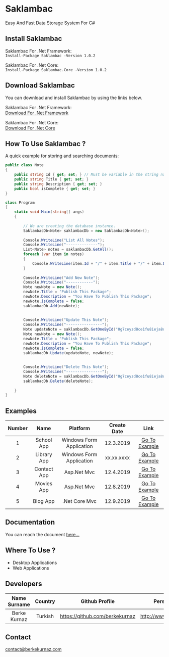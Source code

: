# Saklambac
Easy And Fast Data Storage System For C#


## Install Saklambac
Saklambac For .Net Framework: </br>
``` Install-Package Saklambac -Version 1.0.2 ``` </br>

Saklambac For .Net Core: </br>
``` Install-Package Saklambac.Core -Version 1.0.2 ``` </br>

## Download Saklambac
You can download and install Saklambac by using the links below.</br>

Saklambac For .Net Framework: </br>
[Download For .Net Framework](https://www.nuget.org/packages/Saklambac) </br>

Saklambac For .Net Core: </br>
[Download For .Net Core](https://www.nuget.org/packages/Saklambac.Core) </br>


## How To Use Saklambac ?
A quick example for storing and searching documents:
```C#
public class Note
{
    public string Id { get; set; } // Must be variable in the string named Id
    public string Title { get; set; }
    public string Description { get; set; }
    public bool isComplete { get; set; }
}

class Program
{
	static void Main(string[] args)
    {
    
        // We are creating the database instance.
    	SaklambacDb<Note> saklambacDb = new SaklambacDb<Note>();
        
    	Console.WriteLine("List All Notes");
        Console.WriteLine("--------------");
        List<Note> notes = saklambacDb.GetAll();
        foreach (var item in notes)
        {
        	Console.WriteLine(item.Id + "/" + item.Title + "/" + item.Description + "/" + item.isCompleted);
        }
        
        Console.WriteLine("Add New Note");
        Console.WriteLine("------------");
        Note newNote = new Note();
        newNote.Title = "Publish This Package";
        newNote.Description = "You Have To Publish This Package";
        newNote.isComplete = false;
        saklambacDb.Add(newNote);
        
        
        Console.WriteLine("Update This Note");
        Console.WriteLine("----------------");
        Note updateNote = saklambacDb.GetOneById("0g7ceyzd8ce1fu8ieja8dede");
        Note newNote = new Note();
        newNote.Title = "Publish This Package";
        newNote.Description = "You Have To Publish This Package";
        newNote.isComplete = false;
        saklambacDb.Update(updateNote, newNote);
        
        
        Console.WriteLine("Delete This Note");
        Console.WriteLine("----------------");
        Note deleteNote = saklambacDb.GetOneById("0g7ceyzd8ce1fu8ieja8dede");
        saklambacDb.Delete(deleteNote);
        
    }
}

```

## Examples
| Number | Name | Platform           | Create Date  | Link  |
| :-------------: | :-------------: |:-------------:| :-----:|  :-----:|
| 1 | School App     | Windows Form Application  | 12.3.2019 | [Go To Example](https://github.com/berkekurnaz/Saklambac/tree/master/examples/1_School_App/Saklambac_School_App/Saklambac_School_App) |
| 2 | Library App     | Windows Form Application  | xx.xx.xxxx | [Go To Example](https://github.com/berkekurnaz/Saklambac/tree/master/examples/1_School_App/Saklambac_School_App/Saklambac_School_App) |
| 3 | Contact App     | Asp.Net Mvc  | 12.4.2019 | [Go To Example](https://github.com/berkekurnaz/Saklambac/tree/master/examples/3_Contact_App/Saklambac_Contact_App/Saklambac_Contact_App) |
| 4 | Movies App     | Asp.Net Mvc  | 12.8.2019 | [Go To Example](https://github.com/berkekurnaz/Saklambac/tree/master/examples/4_Movies_App/Saklambac_Movies_App/Saklambac_Movies_App) |
| 5 | Blog App     | .Net Core Mvc  | 12.9.2019 | [Go To Example](https://github.com/berkekurnaz/Saklambac/tree/master/examples/5_Blog_App/Saklambac_Blog_App/Saklambac_Blog_App) |

## Documentation

You can reach the document [here...](https://github.com/berkekurnaz/Saklambac/tree/master/docs)

## Where To Use ? 
- Desktop Applications
- Web Applications

## Developers
| Name Surname        | Country           | Github Profile  | Personel Website  |
| :-------------: |:-------------:| :-----:|  :-----:|
| Berke Kurnaz     | Turkish | https://github.com/berkekurnaz  | http://www.berkekurnaz.com |

## Contact
contact@berkekurnaz.com